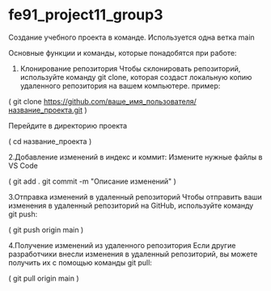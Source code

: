 # fe91_project11_group3
Создание учебного проекта в команде. Используется одна ветка main

 Основные функции и команды, которые понадобятся при работе:

1. Клонирование репозитория
Чтобы склонировать репозиторий, используйте команду git clone, которая создаст локальную копию удаленного репозитория на вашем компьютере.
пример:

( git clone https://github.com/ваше_имя_пользователя/название_проекта.git )

Перейдите в директорию проекта

( cd название_проекта )

2.Добавление изменений в индекс и коммит:
  Измените нужные файлы в VS Code
  
 ( git add . git commit -m "Описание изменений" )

3.Отправка изменений в удаленный репозиторий
Чтобы отправить ваши изменения в удаленный репозиторий на GitHub, используйте команду git push:

( git push origin main )

4.Получение изменений из удаленного репозитория
Если другие разработчики внесли изменения в удаленный репозиторий, вы можете получить их с помощью команды git pull:

 ( git pull origin main )

